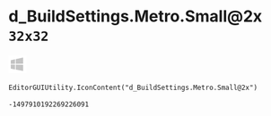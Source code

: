 # d_BuildSettings.Metro.Small@2x `32x32`
<img src="/img/d_BuildSettings.Metro.Small@2x.png" width=32 height=32>

``` CSharp
EditorGUIUtility.IconContent("d_BuildSettings.Metro.Small@2x")
```
```
-1497910192269226091
```
